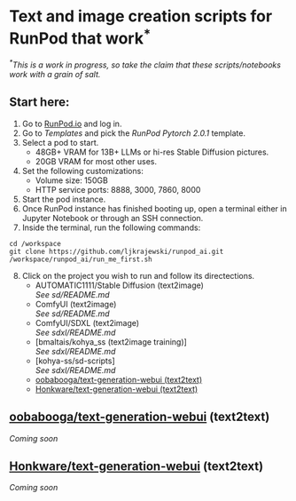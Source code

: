 # Text and image creation scripts for RunPod that work<sup>*</sup>
_<sup>*</sup>This is a work in progress, so take the claim that these scripts/notebooks work with a grain of salt._
## Start here:
1. Go to [RunPod.io](https://runpod.io) and log in.
2. Go to _Templates_ and pick the _RunPod Pytorch 2.0.1_ template.
3. Select a pod to start.  
    - 48GB+ VRAM for 13B+ LLMs or hi-res Stable Diffusion pictures.
    - 20GB VRAM for most other uses.
4. Set the following customizations:
   - Volume size: 150GB
   - HTTP service ports: 8888, 3000, 7860, 8000
5. Start the pod instance.
6. Once RunPod instance has finished booting up, open a terminal either in Jupyter Notebook or through an SSH connection.
7. Inside the terminal, run the following commands:
```
cd /workspace
git clone https://github.com/ljkrajewski/runpod_ai.git
/workspace/runpod_ai/run_me_first.sh
```
8. Click on the project you wish to run and follow its directections.
    - AUTOMATIC1111/Stable Diffusion (text2image)  
_See sd/README.md_ 
    - ComfyUI (text2image)  
_See sd/README.md_
    - ComfyUI/SDXL (text2image)  
_See sdxl/README.md_
    - [bmaltais/kohya_ss (text2image training)]  
_See sdxl/README.md_
    - [kohya-ss/sd-scripts]  
_See sdxl/README.md_
    - [oobabooga/text-generation-webui (text2text)](#oobaboogatext-generation-webui-text2text)
    - [Honkware/text-generation-webui (text2text)](#honkwaretext-generation-webui-text2text)
## [oobabooga/text-generation-webui](https://github.com/oobabooga/text-generation-webui) (text2text)
_Coming soon_
## [Honkware/text-generation-webui](https://github.com/Honkware/text-generation-webui) (text2text)
_Coming soon_
